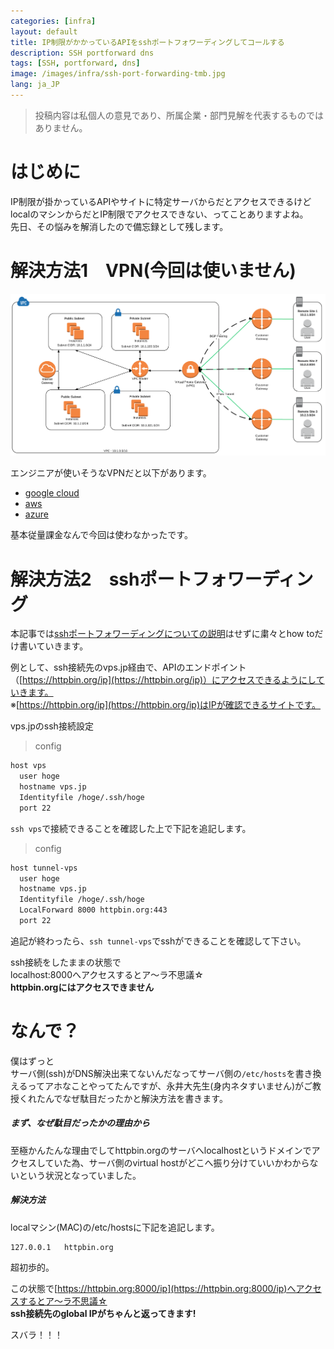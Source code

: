 ```yaml
---
categories: [infra]
layout: default
title: IP制限がかかっているAPIをsshポートフォワーディングしてコールする
description: SSH portforward dns
tags: [SSH, portforward, dns]
image: /images/infra/ssh-port-forwarding-tmb.jpg
lang: ja_JP
---
```


> 投稿内容は私個人の意見であり、所属企業・部門見解を代表するものではありません。

# はじめに

IP制限が掛かっているAPIやサイトに特定サーバからだとアクセスできるけど  
localのマシンからだとIP制限でアクセスできない、ってことありますよね。  
先日、その悩みを解消したので備忘録として残します。

# 解決方法1　VPN(今回は使いません)

![Richbourg_VPN2.png](/images/infra/ssh-port-forwarding-1.png)

エンジニアが使いそうなVPNだと以下があります。

- [google cloud](https://cloud.google.com/vpn/pricing?hl=ja)
- [aws](https://aws.amazon.com/jp/vpn/)
- [azure](https://azure.microsoft.com/ja-jp/services/vpn-gateway/)

基本従量課金なんで今回は使わなかったです。

# 解決方法2　sshポートフォワーディング


本記事では[sshポートフォワーディングについての説明](http://www.koikikukan.com/archives/2016/09/15-000300.php)はせずに粛々とhow toだけ書いていきます。

例として、ssh接続先のvps.jp経由で、APIのエンドポイント（[https://httpbin.org/ip](https://httpbin.org/ip)）にアクセスできるようにしていきます。  
※[https://httpbin.org/ip](https://httpbin.org/ip)はIPが確認できるサイトです。

vps.jpのssh接続設定

> config

``` txt
host vps
  user hoge
  hostname vps.jp
  Identityfile /hoge/.ssh/hoge
  port 22
```

```ssh vps```で接続できることを確認した上で下記を追記します。

> config

``` txt
host tunnel-vps
  user hoge
  hostname vps.jp
  Identityfile /hoge/.ssh/hoge
  LocalForward 8000 httpbin.org:443
  port 22
```
追記が終わったら、```ssh tunnel-vps```でsshができることを確認して下さい。

ssh接続をしたままの状態で  
localhost:8000へアクセスするとア〜ラ不思議☆  
<b>httpbin.orgにはアクセスできません</b>

# なんで？
僕はずっと  
サーバ側(ssh)がDNS解決出来てないんだなってサーバ側の```/etc/hosts```を書き換えるってアホなことやってたんですが、永井大先生(身内ネタすいません)がご教授くれたんでなぜ駄目だったかと解決方法を書きます。

##### まず、なぜ駄目だったかの理由から
至極かんたんな理由でしてhttpbin.orgのサーバへlocalhostというドメインでアクセスしていた為、サーバ側のvirtual hostがどこへ振り分けていいかわからないという状況となっていました。

##### 解決方法
localマシン(MAC)の/etc/hostsに下記を追記します。

```
127.0.0.1	httpbin.org
```
超初歩的。

この状態で[https://httpbin.org:8000/ip](https://httpbin.org:8000/ip)へアクセスするとア〜ラ不思議☆  
<b>ssh接続先のglobal IPがちゃんと返ってきます!</b>

スバラ！！！